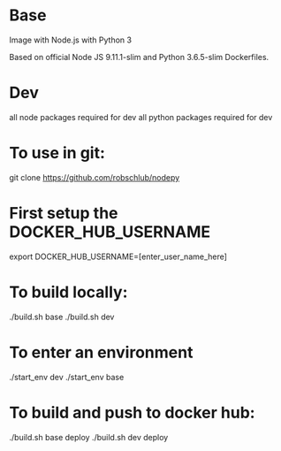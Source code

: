 # Base
Image with Node.js with Python 3

Based on official Node JS 9.11.1-slim and Python 3.6.5-slim Dockerfiles.


# Dev
all node packages required for dev
all python packages required for dev


# To use in git:
git clone https://github.com/robschlub/nodepy

# First setup the DOCKER_HUB_USERNAME
export DOCKER_HUB_USERNAME=[enter_user_name_here]

# To build locally:
./build.sh base
./build.sh dev


# To enter an environment
./start_env dev
./start_env base


# To build and push to docker hub:
./build.sh base deploy
./build.sh dev deploy
